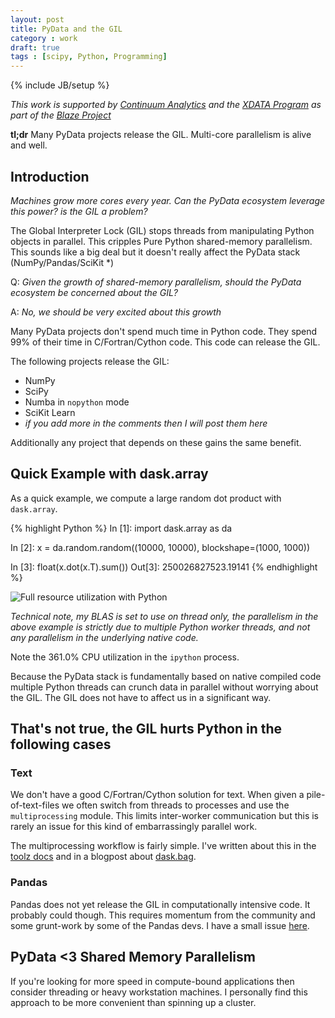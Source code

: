 ```yaml
---
layout: post
title: PyData and the GIL
category : work
draft: true
tags : [scipy, Python, Programming]
---
```

{% include JB/setup %}

*This work is supported by [Continuum Analytics](http://continuum.io)
and the [XDATA Program](http://www.darpa.mil/our_work/i2o/programs/xdata.aspx)
as part of the [Blaze Project](http://blaze.pydata.org/docs/dev/index.html)*

**tl;dr** Many PyData projects release the GIL.  Multi-core parallelism is
alive and well.

Introduction
------------

*Machines grow more cores every year. Can the PyData ecosystem leverage this
power? is the GIL a problem?*

The Global Interpreter Lock (GIL) stops threads from manipulating
Python objects in parallel.  This cripples Pure Python shared-memory
parallelism.  This sounds like a big deal but it doesn't really affect the
PyData stack (NumPy/Pandas/SciKit *)

Q: *Given the growth of shared-memory parallelism, should the PyData ecosystem
    be concerned about the GIL?*

A: *No, we should be very excited about this growth*

Many PyData projects don't spend much time in Python code.  They spend
99% of their time in C/Fortran/Cython code.  This code can release the GIL.

The following projects release the GIL:

*  NumPy
*  SciPy
*  Numba in `nopython` mode
*  SciKit Learn
*  *if you add more in the comments then I will post them here*

Additionally any project that depends on these gains the same benefit.


Quick Example with dask.array
-----------------------------

As a quick example, we compute a large random dot product with `dask.array`.

{% highlight Python %}
In [1]: import dask.array as da

In [2]: x = da.random.random((10000, 10000), blockshape=(1000, 1000))

In [3]: float(x.dot(x.T).sum())
Out[3]: 250026827523.19141
{% endhighlight %}

<img src="{{ BASE_PATH }}/images/350percent-cpu-usage-alpha.png"
     alt="Full resource utilization with Python">

*Technical note, my BLAS is set to use on thread only, the parallelism in the
above example is strictly due to multiple Python worker threads, and not any
parallelism in the underlying native code.*

Note the 361.0% CPU utilization in the `ipython` process.

Because the PyData stack is fundamentally based on native compiled code
multiple Python threads can crunch data in parallel without worrying about the
GIL.  The GIL does not have to affect us in a significant way.


That's not true, the GIL hurts Python in the following cases
------------------------------------------------------------

### Text

We don't have a good C/Fortran/Cython solution for text. When given a
pile-of-text-files we often switch from threads to processes and use the
`multiprocessing` module.  This limits inter-worker communication but this is
rarely an issue for this kind of embarrassingly parallel work.

The multiprocessing workflow is fairly simple.  I've written about this in the
[toolz docs](http://toolz.readthedocs.org/en/latest/parallelism.html) and in a
blogpost about
[dask.bag](http://matthewrocklin.com/blog/work/2015/02/17/Towards-OOC-Bag/).

### Pandas

Pandas does not yet release the GIL in computationally intensive code.
It probably could though.  This requires momentum from the community and some
grunt-work by some of the Pandas devs.  I have a small issue
[here](https://github.com/pydata/pandas/issues/8882).


PyData <3 Shared Memory Parallelism
-----------------------------------

If you're looking for more speed in compute-bound applications then consider
threading or heavy workstation machines.  I personally find this approach to be
more convenient than spinning up a cluster.
